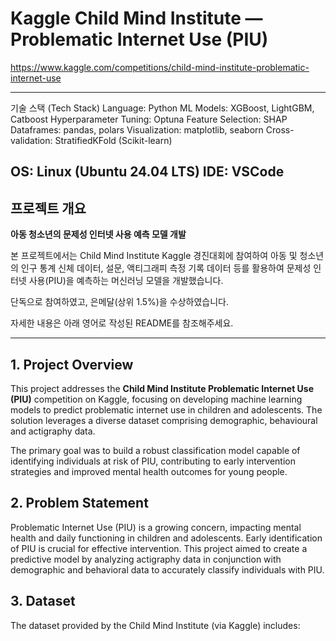# Kaggle Child Mind Institute — Problematic Internet Use (PIU)
https://www.kaggle.com/competitions/child-mind-institute-problematic-internet-use

---
기술 스택 (Tech Stack)
Language: Python
ML Models: XGBoost, LightGBM, Catboost
Hyperparameter Tuning: Optuna
Feature Selection: SHAP
Dataframes: pandas, polars
Visualization: matplotlib, seaborn
Cross-validation: StratifiedKFold (Scikit-learn)

OS: Linux (Ubuntu 24.04 LTS)
IDE: VSCode
---

## 프로젝트 개요

**아동 청소년의 문제성 인터넷 사용 예측 모델 개발**

본 프로젝트에서는 Child Mind Institute Kaggle 경진대회에 참여하여 아동 및 청소년의 인구 통계 신체 데이터, 설문, 액티그래피 측정 기록 데이터 등를 활용하여 문제성 인터넷 사용(PIU)을 예측하는 머신러닝 모델을 개발했습니다.

단독으로 참여하였고, 은메달(상위 1.5%)을 수상하였습니다.

자세한 내용은 아래 영어로 작성된 README를 참조해주세요.

---

## 1. Project Overview

This project addresses the **Child Mind Institute Problematic Internet Use (PIU)** competition on Kaggle, focusing on developing machine learning models to predict problematic internet use in children and adolescents. The solution leverages a diverse dataset comprising demographic, behavioural and actigraphy data.

The primary goal was to build a robust classification model capable of identifying individuals at risk of PIU, contributing to early intervention strategies and improved mental health outcomes for young people.

## 2. Problem Statement

Problematic Internet Use (PIU) is a growing concern, impacting mental health and daily functioning in children and adolescents. Early identification of PIU is crucial for effective intervention. This project aimed to create a predictive model by analyzing actigraphy data in conjunction with demographic and behavioral data to accurately classify individuals with PIU.

## 3. Dataset

The dataset provided by the Child Mind Institute (via Kaggle) includes:















